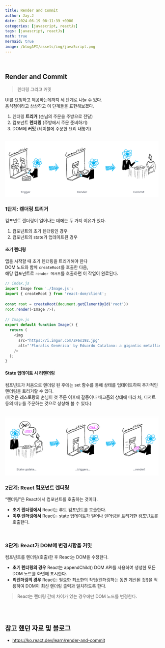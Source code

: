 ```yaml
---
title: Render and Commit
author: Jay.J
date: 2024-06-19 08:11:39 +0900
categories: [javascript, reactJs]
tags: [javascript, reactJs]
math: true
mermaid: true
image: /blogAPI/assets/img/javaScript.png
---
```


<br>

## Render and Commit
> 렌더링 그리고 커밋

 UI를 요청하고 제공하는데까지 세 단계로 나눌 수 있다.<br>
 음식점이라고 상상하고 이 단계들을 표현해보겠다.

1. 렌더링 <b>트리거</b> (손님의 주문을 주방으로 전달)
2. 컴포넌트 <b>렌더링</b> (주방에서 주문 준비하기)
3. DOM에 <b>커밋</b> (테이블에 주문한 요리 내놓기)

<br>

<img src="../assets/img/i_rerender.png" alt="" style="max-width:500px">

<br>

### 1단계: 렌더링 트리거
컴포넌트 렌더링이 일어나는 데에는 두 가지 이유가 있다.

1. 컴포넌트의 초기 렌더링인 경우
2. 컴포넌트의 state가 업데이트된 경우

#### 초기 렌더링

앱을 시작할 때 초기 렌더링을 트리거해야 한다<br>
DOM 노드와 함께 ```createRoot```를 호출한 다음,<br>
해당 컴포넌트로 ```render 메서드```를 호출하면 이 작업이 완료된다.

```js
// index.js
import Image from './Image.js';
import { createRoot } from 'react-dom/client';

const root = createRoot(document.getElementById('root'))
root.render(<Image />);

// Image.js
export default function Image() {
  return (
    <img
      src="https://i.imgur.com/ZF6s192.jpg"
      alt="'Floralis Genérica' by Eduardo Catalano: a gigantic metallic flower sculpture with reflective petals"
    />
  );
}
```

#### State 업데이트 시 리렌더링
컴포넌트가 처음으로 렌더링 된 후에는 set 함수를 통해 상태를 업데이트하여 추가적인 렌더링을 트리거할 수 있다.<br>
(이것은 레스토랑의 손님이 첫 주문 이후에 갈증이나 배고픔의 상태에 따라 차, 디저트 등의 메뉴를 주문하는 것으로 상상해 볼 수 있다.)

<br>

<img src="../assets/img/i_rerender2.png" alt="" style="max-width:500px">

<br>

### 2단계: React 컴포넌트 렌더링
“렌더링”은 React에서 컴포넌트를 호출하는 것이다.
- <b>초기 렌더링에서</b> React는 루트 컴포넌트를 호출한다.
- <b>이후 렌더링에서</b> React는 state 업데이트가 일어나 렌더링을 트리거한 컴포넌트를 호출한다.

<br>

### 3단계: React가 DOM에 변경사항을 커밋
컴포넌트를 렌더링(호출)한 후 React는 DOM을 수정한다.
- <b>초기 렌더링의 경우</b> React는 appendChild() DOM API를 사용하여 생성한 모든 DOM 노드를 화면에 표시한다.
- <b>리렌더링의 경우</b> React는 필요한 최소한의 작업(렌더링하는 동안 계산된 것!)을 적용하여 DOM이 최신 렌더링 출력과 일치하도록 한다.

> React는 렌더링 간에 차이가 있는 경우에만 DOM 노드를 변경한다.



<br>
<br>

## 참고 했던 자료 및 블로그  
 - <a href="https://ko.react.dev/learn/render-and-commit" target="_blank">https://ko.react.dev/learn/render-and-commit</a>
 

